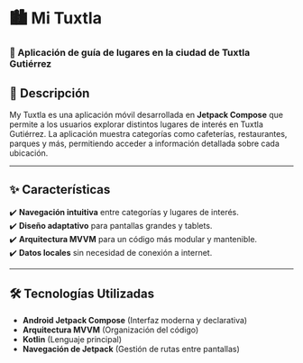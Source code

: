 # 🏙️ Mi Tuxtla  

### 📍 Aplicación de guía de lugares en la ciudad de Tuxtla Gutiérrez  

## 📖 Descripción  
My Tuxtla es una aplicación móvil desarrollada en **Jetpack Compose** que permite a los usuarios explorar distintos lugares de interés en Tuxtla Gutiérrez. La aplicación muestra categorías como cafeterías, restaurantes, parques y más, permitiendo acceder a información detallada sobre cada ubicación.  

---

## ✨ Características  
✔️ **Navegación intuitiva** entre categorías y lugares de interés.  
✔️ **Diseño adaptativo** para pantallas grandes y tablets.  
✔️ **Arquitectura MVVM** para un código más modular y mantenible.  
✔️ **Datos locales** sin necesidad de conexión a internet.  

---

## 🛠️ Tecnologías Utilizadas  
- **Android Jetpack Compose** (Interfaz moderna y declarativa)  
- **Arquitectura MVVM** (Organización del código)  
- **Kotlin** (Lenguaje principal)  
- **Navegación de Jetpack** (Gestión de rutas entre pantallas)  
